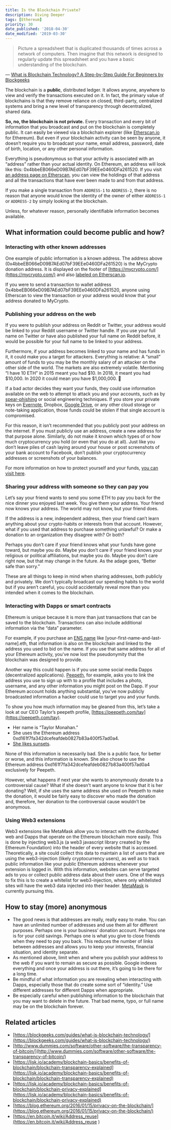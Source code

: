 ```yaml
---
title: Is the Blockchain Private?
description: Diving Deeper
tags: [Ethereum]
priority: 30
date_published: '2018-04-30'
date_modified: '2019-03-30'
---
```


> Picture a spreadsheet that is duplicated thousands of times across a network of computers. Then imagine that this network is designed to regularly update this spreadsheet and you have a basic understanding of the blockchain.

— [What is Blockchain Technology? A Step-by-Step Guide For Beginners by Blockgeeks](https://blockgeeks.com/guides/what-is-blockchain-technology/)

The blockchain is a **public**, distributed ledger. It allows anyone, anywhere to view and verify the transactions executed on it. In fact, the primary value of blockchains is that they remove reliance on closed, third-party, centralized systems and bring a new level of transparency through decentralized, shared data.

**So, no, the blockchain is not private.** Every transaction and every bit of information that you broadcast and put on the blockchain is completely public. It can easily be viewed via a blockchain explorer (like [Etherscan.io](https://etherscan.io/) for Ethereum). But even if your blockchain activity can be seen by anyone, it doesn’t require you to broadcast your name, email address, password, date of birth, location, or any other personal information.

Everything is pseudonymous so that your activity is associated with an “address” rather than your actual identity. On Ethereum, an address will look like this: 0x4bbeEB066eD09B7AEd07bF39EEe0460DFa261520. If you visit [an address page on Etherscan](https://etherscan.io/address/0x4bbeEB066eD09B7AEd07bF39EEe0460DFa261520), you can view the holdings of that address and all the transactions that have ever been made to and from that address.

If you make a single transaction from `ADDRESS-1` to `ADDRESS-2`, there is no reason that anyone would know the identity of the owner of either `ADDRESS-1` or `ADDRESS-2` by simply looking at the blockchain.

Unless, for whatever reason, personally identifiable information becomes available.

## What information could become public and how?

### Interacting with other known addresses

One example of public information is a known address. The address above (0x4bbeEB066eD09B7AEd07bF39EEe0460DFa261520) is the MyCrypto donation address. It is displayed on the footer of [https://mycrypto.com/](https://mycrypto.com/) and also [labeled on Etherscan.io](https://etherscan.io/address/0x4bbeEB066eD09B7AEd07bF39EEe0460DFa261520).

If you were to send a transaction to wallet address 0x4bbeEB066eD09B7AEd07bF39EEe0460DFa261520, anyone using Etherscan to view the transaction or your address would know that your address donated to MyCrypto.

### Publishing your address on the web

If you were to publish your address on Reddit or Twitter, your address would be linked to your Reddit username or Twitter handle. If you use your full name on Twitter or have also published your full name on Reddit before, it would be possible for your full name to be linked to your address.

Furthermore, if your address becomes linked to your name and has funds in it, it could make you a target for attackers. Everything is relative: A “small” amount of funds to you may be the monthly salary of an attacker on the other side of the world. The markets are also extremely volatile. Mentioning “I have 10 ETH” in 2015 meant you had $10. In 2018, it meant you had $10,000. In 2020 it could mean you have $1,000,000. 🚀

If a bad actor decides they want your funds, they could use information available on the web to attempt to attack you and your accounts, such as by [spear-phishing](https://archives.fbi.gov/archives/news/stories/2009/april/spearphishing_040109) or social engineering techniques. If you store your private keys on [Evernote](https://gizmodo.com/2-million-allegedly-stolen-from-cryptocurrency-vlogger-1825290362), Dropbox, [Google Drive](https://medium.com/blockchannel/someone-just-stole-9-000-of-crypto-from-me-dc04e89c289d), or any other cloud storage or note-taking application, those funds could be stolen if that single account is compromised.

For this reason, it isn’t recommended that you publicly post your address on the internet. If you must publicly use an address, create a new address for that purpose alone. Similarly, do not make it known which types of or how much cryptocurrency you hold (or even that you do at all). Just like you don’t leave piles of cash laying around your house or post screenshots of your bank account to Facebook, don’t publish your cryptocurrency addresses or screenshots of your balances.

For more information on how to protect yourself and your funds, [you can visit here](/staying-safe).

### Sharing your address with someone so they can pay you

Let’s say your friend wants to send you some ETH to pay you back for the nice dinner you enjoyed last week. You give them your address. Your friend now knows your address. The world may not know, but your friend does.

If the address is a new, independent address, then your friend can’t learn anything about your crypto-habits or interests from that account. However, what if you used that address to purchase something unlawful? Or make a donation to an organization they disagree with? Or both?

Perhaps you don’t care if your friend knows what your funds have gone toward, but maybe you do. Maybe you don’t care if your friend knows your religious or political affiliations, but maybe you do. Maybe you don’t care right now, but that may change in the future. As the adage goes, “Better safe than sorry.”

These are all things to keep in mind when sharing addresses, both publicly and privately. We don’t typically broadcast our spending habits to the world but if you aren’t careful, you could accidentally reveal more than you intended when it comes to the blockchain.

### Interacting with Dapps or smart contracts

Ethereum is unique because it is more than just transactions that can be saved to the blockchain. Transactions can also include additional information via the “data” parameter.

For example, if you purchase an [ENS name](https://ens.domains/) like [your-first-name-and-last-name].eth, that information is also on the blockchain and linked to the address you used to bid on the name. If you use that same address for all of your Ethereum activity, you’ve now lost the pseudonymity that the blockchain was designed to provide.

Another way this could happen is if you use some social media Dapps (decentralized applications). [Peepeth](https://peepeth.com/), for example, asks you to link the address you use to sign up with to a profile that includes a photo, username, and any other information you might post on the Dapp. If your Ethereum account holds anything substantial, you’ve now publicly broadcasted information a hacker could use to target you and your funds.

To show you how much information may be gleaned from this, let’s take a look at our CEO Taylor’s peepeth profile, [https://peepeth.com/tay](https://peepeth.com/tay).
* Her name is “Taylor Monahan.”
* She uses the Ethereum address 0xd161f7fa342dcefeafdeb0827b83a400f57ad0a4.
* [She likes sunsets](https://peepeth.com/tay/peeps/QmXDxs7XpizujWz5ka2MATNVJ1JD27sH1TqARhpsUsxJ1a).

None of this information is necessarily bad. She is a public face, for better or worse, and this information is known. She also chose to use the Ethereum address 0xd161f7fa342dcefeafdeb0827b83a400f57ad0a4 exclusively for Peepeth.

However, what happens if next year she wants to anonymously donate to a controversial cause? What if she doesn't want anyone to know that it is her donating? Well, if she uses the same address she used on Peepeth to make the donation, it would be fairly easy to discover who made the donation and, therefore, her donation to the controversial cause wouldn’t be anonymous.

### Using Web3 extensions

Web3 extensions like MetaMask allow you to interact with the distributed web and Dapps that operate on the Ethereum blockchain more easily. This is done by injecting web3.js (a web3 javascript library created by the Ethereum Foundation) into the header of every website that is accessed. Theoretically, a site could collect this data to maintain a list of users that are using the web3-injection (likely cryptocurrency users), as well as to track public information like your public Ethereum address whenever your extension is logged in. With this information, websites can serve targeted ads to you or collect public address data about their users. One of the ways to fix this is to create a whitelist for web3-injection, where only whitelisted sites will have the web3 data injected into their header. [MetaMask](https://metamask.io/) is currently pursuing this.

## How to stay (more) anonymous

* The good news is that addresses are really, really easy to make. You can have an unlimited number of addresses and use them all for different purposes. Perhaps one is your business’ donation account. Perhaps one is for your cold savings. Perhaps one is what you give to close friends when they need to pay you back. This reduces the number of links between addresses and allows you to keep your interests, financial situation, and identity separate.
* As mentioned above, limit when and where you publish your address to the web if you want to remain as secure as possible. Google indexes everything and once your address is out there, it’s going to be there for a long time.
* Be mindful of what information you are revealing when interacting with Dapps, especially those that do create some sort of “identity.” Use different addresses for different Dapps when appropriate.
* Be especially careful when publishing information to the blockchain that you may want to delete in the future. That bad meme, typo, or full name may be on the blockchain forever.

## Related articles

* [https://blockgeeks.com/guides/what-is-blockchain-technology/](https://blockgeeks.com/guides/what-is-blockchain-technology/)
* [http://www.dummies.com/software/other-software/the-transparency-of-bitcoin/](http://www.dummies.com/software/other-software/the-transparency-of-bitcoin/)
* [https://lisk.io/academy/blockchain-basics/benefits-of-blockchain/blockchain-transparency-explained](https://lisk.io/academy/blockchain-basics/benefits-of-blockchain/blockchain-transparency-explained)
* [https://lisk.io/academy/blockchain-basics/benefits-of-blockchain/blockchain-privacy-explained](https://lisk.io/academy/blockchain-basics/benefits-of-blockchain/blockchain-privacy-explained)
* [https://blog.ethereum.org/2016/01/15/privacy-on-the-blockchain/](https://blog.ethereum.org/2016/01/15/privacy-on-the-blockchain/)
* [https://en.bitcoin.it/wiki/Address_reuse](https://en.bitcoin.it/wiki/Address_reuse )
